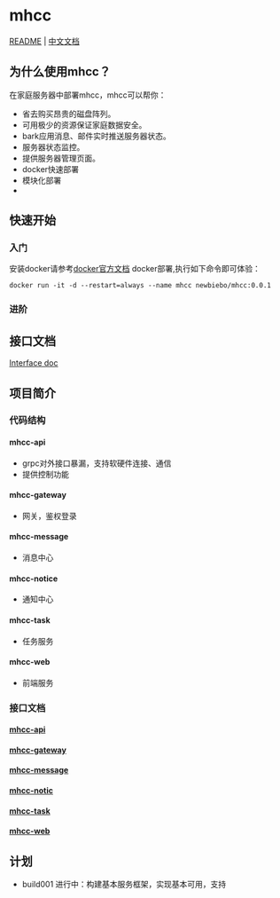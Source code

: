 # mhcc
[README](README.md) | [中文文档](README_zh.md)

## 为什么使用mhcc？

在家庭服务器中部署mhcc，mhcc可以帮你：
* 省去购买昂贵的磁盘阵列。
* 可用极少的资源保证家庭数据安全。
* bark应用消息、邮件实时推送服务器状态。
* 服务器状态监控。
* 提供服务器管理页面。
* docker快速部署
* 模块化部署
* 
## 快速开始

### 入门
安装docker请参考[docker官方文档](https://docs.docker.com/get-started/)
docker部署,执行如下命令即可体验：
```
docker run -it -d --restart=always --name mhcc newbiebo/mhcc:0.0.1
```
### 进阶

## 接口文档
[Interface doc](RestApi.http)

## 项目简介

### 代码结构

#### mhcc-api
- grpc对外接口暴漏，支持软硬件连接、通信
- 提供控制功能
#### mhcc-gateway
- 网关，鉴权登录
#### mhcc-message
- 消息中心
#### mhcc-notice
- 通知中心
#### mhcc-task
- 任务服务
#### mhcc-web
- 前端服务
### 接口文档
#### [mhcc-api]()
#### [mhcc-gateway]()
#### [mhcc-message]()
#### [mhcc-notic]()
#### [mhcc-task]()
#### [mhcc-web]()
## 计划
- build001 进行中：构建基本服务框架，实现基本可用，支持